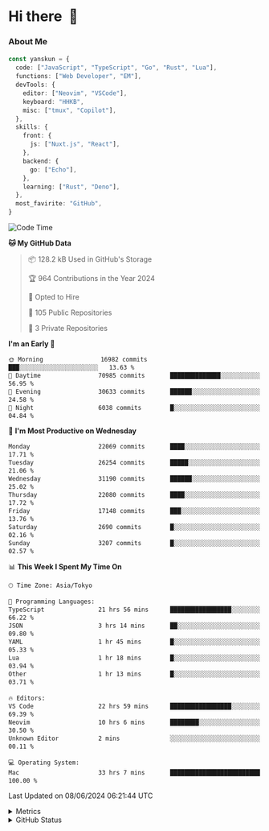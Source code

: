 # Hi there&nbsp; :wave:

### About Me

```ts
const yanskun = {
  code: ["JavaScript", "TypeScript", "Go", "Rust", "Lua"],
  functions: ["Web Developer", "EM"],
  devTools: {
    editor: ["Neovim", "VSCode"],
    keyboard: "HHKB",
    misc: ["tmux", "Copilot"],
  },
  skills: {
    front: {
      js: ["Nuxt.js", "React"],
    },
    backend: {
      go: ["Echo"],
    },
    learning: ["Rust", "Deno"],
  },
  most_favirite: "GitHub",
}
```

<!--START_SECTION:waka-->
![Code Time](http://img.shields.io/badge/Code%20Time-849%20hrs%2042%20mins-blue)

**🐱 My GitHub Data** 

> 📦 128.2 kB Used in GitHub's Storage 
 > 
> 🏆 964 Contributions in the Year 2024
 > 
> 💼 Opted to Hire
 > 
> 📜 105 Public Repositories 
 > 
> 🔑 3 Private Repositories 
 > 
**I'm an Early 🐤** 

```text
🌞 Morning                16982 commits       ███░░░░░░░░░░░░░░░░░░░░░░   13.63 % 
🌆 Daytime                70985 commits       ██████████████░░░░░░░░░░░   56.95 % 
🌃 Evening                30633 commits       ██████░░░░░░░░░░░░░░░░░░░   24.58 % 
🌙 Night                  6038 commits        █░░░░░░░░░░░░░░░░░░░░░░░░   04.84 % 
```
📅 **I'm Most Productive on Wednesday** 

```text
Monday                   22069 commits       ████░░░░░░░░░░░░░░░░░░░░░   17.71 % 
Tuesday                  26254 commits       █████░░░░░░░░░░░░░░░░░░░░   21.06 % 
Wednesday                31190 commits       ██████░░░░░░░░░░░░░░░░░░░   25.02 % 
Thursday                 22080 commits       ████░░░░░░░░░░░░░░░░░░░░░   17.72 % 
Friday                   17148 commits       ███░░░░░░░░░░░░░░░░░░░░░░   13.76 % 
Saturday                 2690 commits        █░░░░░░░░░░░░░░░░░░░░░░░░   02.16 % 
Sunday                   3207 commits        █░░░░░░░░░░░░░░░░░░░░░░░░   02.57 % 
```


📊 **This Week I Spent My Time On** 

```text
🕑︎ Time Zone: Asia/Tokyo

💬 Programming Languages: 
TypeScript               21 hrs 56 mins      █████████████████░░░░░░░░   66.22 % 
JSON                     3 hrs 14 mins       ██░░░░░░░░░░░░░░░░░░░░░░░   09.80 % 
YAML                     1 hr 45 mins        █░░░░░░░░░░░░░░░░░░░░░░░░   05.33 % 
Lua                      1 hr 18 mins        █░░░░░░░░░░░░░░░░░░░░░░░░   03.94 % 
Other                    1 hr 13 mins        █░░░░░░░░░░░░░░░░░░░░░░░░   03.71 % 

🔥 Editors: 
VS Code                  22 hrs 59 mins      █████████████████░░░░░░░░   69.39 % 
Neovim                   10 hrs 6 mins       ████████░░░░░░░░░░░░░░░░░   30.50 % 
Unknown Editor           2 mins              ░░░░░░░░░░░░░░░░░░░░░░░░░   00.11 % 

💻 Operating System: 
Mac                      33 hrs 7 mins       █████████████████████████   100.00 % 
```


 Last Updated on 08/06/2024 06:21:44 UTC
<!--END_SECTION:waka-->

<details>
  <summary>Metrics</summary>
  <img src="https://github.com/yanskun/yanskun/blob/main/github-metrics.svg" alt="Metrics">
</details>

<details>
  <summary>GitHub Status</summary>
  <picture>
    <source media="(prefers-color-scheme: dark)" srcset="https://raw.githubusercontent.com/yanskun/yanskun/master/profile-summary-card-output/nord_dark/0-profile-details.svg">
   <img src="https://raw.githubusercontent.com/yanskun/yanskun/master/profile-summary-card-output/default/0-profile-details.svg">
  </picture>
  <br>
  <picture>
    <source media="(prefers-color-scheme: dark)" srcset="https://raw.githubusercontent.com/yanskun/yanskun/master/profile-summary-card-output/nord_dark/1-repos-per-language.svg">
   <img src="https://raw.githubusercontent.com/yanskun/yanskun/master/profile-summary-card-output/default/1-repos-per-language.svg">
  </picture>
  <picture>
    <source media="(prefers-color-scheme: dark)" srcset="https://raw.githubusercontent.com/yanskun/yanskun/master/profile-summary-card-output/nord_dark/2-most-commit-language.svg">
   <img src="https://raw.githubusercontent.com/yanskun/yanskun/master/profile-summary-card-output/default/2-most-commit-language.svg">
  </picture>
  <br>
  <picture>
    <source media="(prefers-color-scheme: dark)" srcset="https://raw.githubusercontent.com/yanskun/yanskun/master/profile-summary-card-output/nord_dark/3-stats.svg">
   <img src="https://raw.githubusercontent.com/yanskun/yanskun/master/profile-summary-card-output/default/3-stats.svg">
  </picture>
  <picture>
    <source media="(prefers-color-scheme: dark)" srcset="https://raw.githubusercontent.com/yanskun/yanskun/master/profile-summary-card-output/nord_dark/4-productive-time.svg">
   <img src="https://raw.githubusercontent.com/yanskun/yanskun/master/profile-summary-card-output/default/4-productive-time.svg">
  </picture>
</details>
